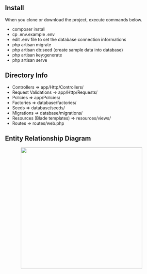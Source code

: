 ## Install

When you clone or download the project, execute commands below.

- composer install
- cp .env.example .env
- edit .env file to set the database connection informations
- php artisan migrate
- php artisan db:seed (create sample data into database)
- php artisan key:generate
- php artisan serve

## Directory Info

- Controllers => app/Http/Controllers/
- Request Validations => app/Http/Requests/
- Policies => app/Policies/
- Factories => database/factories/
- Seeds => database/seeds/
- Migrations => database/migrations/
- Resources (Blade templates) => resources/views/
- Routes => routes/web.php

## Entity Relationship Diagram
<p align="center">
<a href="https://i.hizliresim.com/00OV3B.png" target="_blank">
<img src="https://i.hizliresim.com/00OV3B.png" width="400">
</a>
</p>
